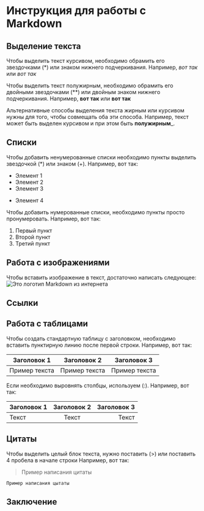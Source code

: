 # Инструкция для работы с Markdown

## Выделение текста

Чтобы выделить текст курсивом, необходимо обрамить его звездочками (*) или знаком нижнего подчеркивания. Например, *вот так* или _вот так_

Чтобы выделить текст полужирным, необходимо обрамить его двойными звездочками (**) или двойным знаком нижнего подчеркивания. Например, **вот так** или __вот так__

Альтернативные способы выделения текста жирным или курсивом нужны для того, чтобы совмещать оба эти способа. Например, текст может быть выделен курсивом и при этом быть **полужирным**_.

## Списки

Чтобы добавить ненумерованные списки необходимо пункты выделить звездочкой (*) или знаком (+).
Например, вот так:
* Элемент 1
* Элемент 2
* Элемент 3
+ Элемент 4

Чтобы добавить нумерованные списки, необходимо пункты просто пронумеровать.
Например, вот так:
1. Первый пункт
2. Второй пункт
3. Третий пункт

## Работа с изображениями

Чтобы вставить изображение в текст, достаточно написать следующее:
![Это логотип Markdown из интернета](LogoMD.jpg)

## Ссылки

## Работа с таблицами

Чтобы создать стандартную таблицу с заголовком, необходимо вставить пунктирную линию после первой строки.
Например, вот так:

|Заголовок 1  | Заголовок 2 | Заголовок 3 |
|-------------|-------------|-------------|
|Пример текста|Пример текста|Пример текста|

Если необходимо выровнять столбцы, используем (:).
Например, вот так:

|Заголовок 1    | Заголовок 2         | Заголовок 3      |
|:-----------------|:----------------:|-----------------:|
|Текст             |Текст             |Текст             |

## Цитаты

Чтобы выделить целый блок текста, нужно поставить (>) или поставить 4 пробела в начале строки
Например, вот так:

>Пример написания цитаты

    Пример написания цытаты

## Заключение